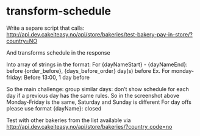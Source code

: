 # transform-schedule

Write a separe script that calls:
http://api.dev.cakeiteasy.no/api/store/bakeries/test-bakery-pay-in-store/?country=NO

And transforms schedule in the response

Into array of strings in the format:
For {dayNameStart} - {dayNameEnd}: before {order_before}, {days_before_order}
day(s) before
Ex.
For monday-friday: Before 13:00, 1 day before

So the main challenge: group similar days: don’t show schedule for each day if a previous
day has the same rules. So in the screenshot above Monday-Friday is the same, Saturday and Sunday is different
For day offs please use format
{dayName}: closed

Test with other bakeries from the list available via
http://api.dev.cakeiteasy.no/api/store/bakeries/?country_code=no